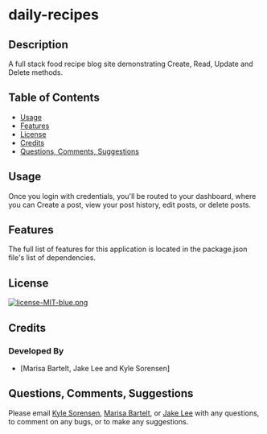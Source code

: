 # daily-recipes

## Description
A full stack food recipe blog site demonstrating Create, Read, Update and Delete methods. 

## Table of Contents
- [Usage](#usage)
- [Features](#features)
- [License](#license)
- [Credits](#credits)
- [Questions, Comments, Suggestions](#questions-comments-suggestions)

## Usage
Once you login with credentials, you'll be routed to your dashboard, where you can Create a post, view your post history, edit posts, or delete posts. 

## Features
The full list of features for this application is located in the package.json file's list of dependencies.

## License
[![license-MIT-blue.png](https://img.shields.io/badge/license-MIT-blue)](#License)

## Credits
### Developed By
- [Marisa Bartelt, Jake Lee and Kyle Sorensen]

## Questions, Comments, Suggestions
Please email [Kyle Sorensen](mailto:ksore85@gmail.com), [Marisa Bartelt](mailto:marisandb@yahoo.com), or [Jake Lee](mailto:Jakedlee2018@gmail.com) with any questions, to comment on any bugs, or to make any suggestions.
